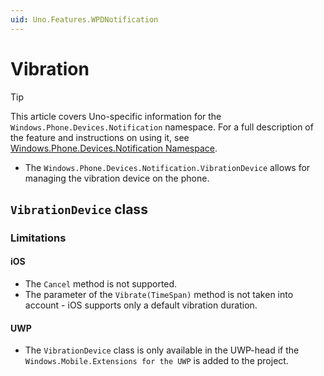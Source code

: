 ```yaml
---
uid: Uno.Features.WPDNotification
---
```


# Vibration

> [!TIP]
> This article covers Uno-specific information for the `Windows.Phone.Devices.Notification` namespace. For a full description of the feature and instructions on using it, see [Windows.Phone.Devices.Notification Namespace](https://learn.microsoft.com/uwp/api/windows.phone.devices.notification).

- The `Windows.Phone.Devices.Notification.VibrationDevice` allows for managing the vibration device on the phone.

## `VibrationDevice` class

### Limitations

#### iOS

- The `Cancel` method is not supported.
- The parameter of the `Vibrate(TimeSpan)` method is not taken into account - iOS supports only a default vibration duration.

#### UWP

- The `VibrationDevice` class is only available in the UWP-head if the `Windows.Mobile.Extensions for the UWP` is added to the project.
